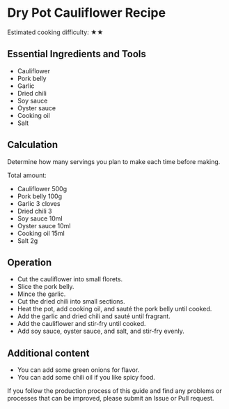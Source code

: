 # Dry Pot Cauliflower Recipe

Estimated cooking difficulty: ★★

## Essential Ingredients and Tools

* Cauliflower
* Pork belly
* Garlic
* Dried chili
* Soy sauce
* Oyster sauce
* Cooking oil
* Salt

## Calculation

Determine how many servings you plan to make each time before making.

Total amount:

* Cauliflower 500g
* Pork belly 100g
* Garlic 3 cloves
* Dried chili 3
* Soy sauce 10ml
* Oyster sauce 10ml
* Cooking oil 15ml
* Salt 2g

## Operation

* Cut the cauliflower into small florets.
* Slice the pork belly.
* Mince the garlic.
* Cut the dried chili into small sections.
* Heat the pot, add cooking oil, and sauté the pork belly until cooked.
* Add the garlic and dried chili and sauté until fragrant.
* Add the cauliflower and stir-fry until cooked.
* Add soy sauce, oyster sauce, and salt, and stir-fry evenly.

## Additional content

* You can add some green onions for flavor.
* You can add some chili oil if you like spicy food.

If you follow the production process of this guide and find any problems or processes that can be improved, please submit an Issue or Pull request.
